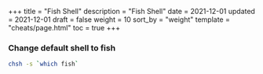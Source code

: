 +++
title = "Fish Shell"
description = "Fish Shell"
date = 2021-12-01
updated = 2021-12-01
draft = false
weight = 10
sort_by = "weight"
template = "cheats/page.html"
toc = true
+++

### Change default shell to fish

``` bash
chsh -s `which fish`
```


